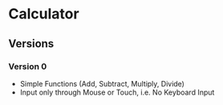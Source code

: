 # Calculator

## Versions

### Version 0

- Simple Functions (Add, Subtract, Multiply, Divide)
- Input only through Mouse or Touch, i.e. No Keyboard Input
